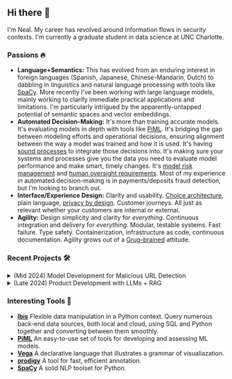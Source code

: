 ## Hi there 👋

I'm Neal. My career has revolved around information flows in security contexts. I'm currently a graduate student in data science at UNC Charlotte.

### Passions 🔥
- **Language+Semantics:** This has evolved from an enduring interest in foreign languages (Spanish, Japanese, Chinese-Mandarin, Dutch) to dabbling in linguistics and natural language processing with tools like [SpaCy](https://spacy.io/). More recently I've been working with large language models, mainly working to clarify immediate practical applications and limitations. I'm particularly intrigued by the apparently-untapped potential of semantic spaces and vector embeddings.
- **Automated Decision-Making:** It's more than training accurate models.  It's evaluating models in depth with tools like [PiML](https://github.com/SelfExplainML/PiML-Toolbox).  It's bridging the gap between modeling efforts and operational decisions, ensuring alignment between the way a model was trained and how it is used.  It's having [sound processes](https://leansixsigmainstitute.org/) to integrate those decisions into.  It's making sure your systems and processes give you the data you need to evaluate model performance and make smart, timely changes.  It's [model risk management](https://www.federalreserve.gov/supervisionreg/srletters/sr1107.htm) and [human oversight requirements](https://gdpr-info.eu/art-22-gdpr/).  Most of my experience in automated decision-making is in payments/deposits fraud detection, but I'm looking to branch out.
- **Interface/Experience Design:** Clarity and usability.  [Choice architecture](https://papers.ssrn.com/sol3/papers.cfm?abstract_id=1583509), plain language, [privacy by design](https://iapp.org/resources/article/oipc-privacy-by-design-resources/).  Customer journeys.  All just as relevant whether your customers are internal or external.
- **Agility:** Design simplicity and clarity for *everything*.  Continuous integration and delivery for *everything*.  Modular, testable systems.  Fast failure. 
Type safety. Containerization, infrastructure as code, continuous documentation.  Agility grows out of a [Grug-brained](https://grugbrain.dev/) attitude.

### Recent Projects 🛠️

<Details>
  <Summary>
     (Mid 2024) Model Development for Malicious URL Detection 
  </Summary><br> 
  
  [No Phishing](https://github.com/neal-logan/no-phishing), a small project to develop and evaluate a classification model for malicious URL detection, mainly using [PiML](https://selfexplainml.github.io/PiML-Toolbox/_build/html/index.html).
  
</Details>

<Details>
  <Summary>
     (Late 2024) Product Development with LLMs + RAG
  </Summary><br> 
  
  [MinuteMate](https://github.com/dsba6010-llm-applications/MinuteMate), a group semester project to develop and implement an LLM product to improve public access to public meetings (mainly formal public meetings) via retrieval-augmented generation (RAG).  It consists mainly of (1) a preprocessing pipeline which populates a vector database with useful vector-indexed chunks of text from meeting transcriptions, agendas, and minutes and (2) a chat app consisting of a backend that implements RAG-enhanced chat functionality and serves it to a public Streamlit frontend via an API.  To support this, we are deploying smaller open language models like Llama3, both locally and in the cloud, rather than relying strictly on existing model services. This was my first experience implementing something approaching proper CI for project development and will include capabilities for comprehensive testing and evaluation.  It is very much a work in progress.
  
</Details>

### Interesting Tools 🧰

- **[Ibis](https://github.com/ibis-project)** Flexible data manipulation in a Python context.  Query numerous back-end data sources, both local and cloud, using SQL and Python together and converting between them smoothly.
- **[PiML](https://github.com/SelfExplainML/PiML-Toolbox)** An easy-to-use set of tools for developing and assessing ML models.
- **[Vega](https://altair-viz.github.io/)** A declarative language that illustrates a grammar of visualiazation.
- **[prodigy](https://prodi.gy/)** A tool for fast, efficient annotation.
- **[SpaCy](https://spacy.io/)** A solid NLP toolset for Python.

